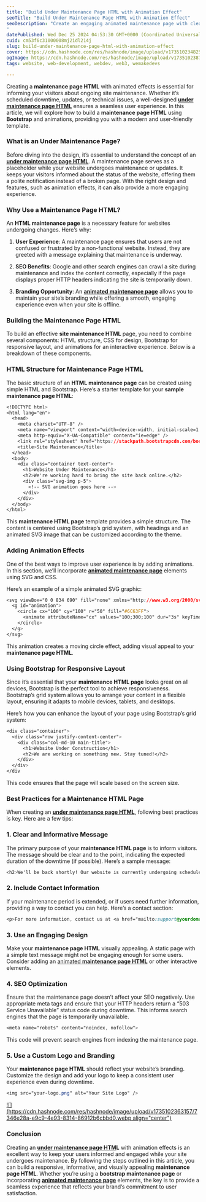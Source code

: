 ```yaml
---
title: "Build Under Maintenance Page HTML with Animation Effect"
seoTitle: "Build Under Maintenance Page HTML with Animation Effect"
seoDescription: "Create an engaging animated maintenance page with clear messaging, captivating visuals, and SEO optimization to delight users during downtime.
"
datePublished: Wed Dec 25 2024 04:53:30 GMT+0000 (Coordinated Universal Time)
cuid: cm53f6c31000008mj2idl214j
slug: build-under-maintenance-page-html-with-animation-effect
cover: https://cdn.hashnode.com/res/hashnode/image/upload/v1735102348255/cbdbaa7f-bd53-46f0-90e8-916ffd63510b.png
ogImage: https://cdn.hashnode.com/res/hashnode/image/upload/v1735102387158/5001a848-9947-4f59-b6f3-07ad6cdfd8ae.png
tags: website, web-development, webdev, web3, wemakedevs

---
```


Creating a **maintenance page HTML** with animated effects is essential for informing your visitors about ongoing site maintenance. Whether it’s scheduled downtime, updates, or technical issues, a well-designed [**under maintenance page HTML**](https://layakcoder.com/under-maintenance-page-html/) ensures a seamless user experience. In this article, we will explore how to build a **maintenance page HTML** using **Bootstrap** and animations, providing you with a modern and user-friendly template.

### What is an Under Maintenance Page?

Before diving into the design, it’s essential to understand the concept of an [**under maintenance page HTML**](https://layakcoder.com/under-maintenance-page-html/). A maintenance page serves as a placeholder while your website undergoes maintenance or updates. It keeps your visitors informed about the status of the website, offering them a polite notification instead of a broken page. With the right design and features, such as animation effects, it can also provide a more engaging experience.

### Why Use a Maintenance Page HTML?

An **HTML maintenance page** is a necessary feature for websites undergoing changes. Here’s why:

1. **User Experience**: A maintenance page ensures that users are not confused or frustrated by a non-functional website. Instead, they are greeted with a message explaining that maintenance is underway.
    
2. **SEO Benefits**: Google and other search engines can crawl a site during maintenance and index the content correctly, especially if the page displays proper HTTP headers indicating the site is temporarily down.
    
3. **Branding Opportunity**: An [**animated maintenance page**](https://layakcoder.com/animated-maintenance-page/) allows you to maintain your site’s branding while offering a smooth, engaging experience even when your site is offline.
    

### Building the Maintenance Page HTML

To build an effective **site maintenance HTML** page, you need to combine several components: HTML structure, CSS for design, Bootstrap for responsive layout, and animations for an interactive experience. Below is a breakdown of these components.

### HTML Structure for Maintenance Page HTML

The basic structure of an **HTML maintenance page** can be created using simple HTML and Bootstrap. Here’s a starter template for your **sample maintenance page HTML**:

```css
<!DOCTYPE html>
<html lang="en">
  <head>
    <meta charset="UTF-8" />
    <meta name="viewport" content="width=device-width, initial-scale=1.0" />
    <meta http-equiv="X-UA-Compatible" content="ie=edge" />
    <link rel="stylesheet" href="https://stackpath.bootstrapcdn.com/bootstrap/4.3.1/css/bootstrap.min.css">
    <title>Site Maintenance</title>
  </head>
  <body>
    <div class="container text-center">
      <h1>Website Under Maintenance</h1>
      <h2>We're working hard to bring the site back online.</h2>
      <div class="svg-img p-5">
        <!-- SVG animation goes here -->
      </div>
    </div>
  </body>
</html>
```

This **maintenance HTML page** template provides a simple structure. The content is centered using Bootstrap’s grid system, with headings and an animated SVG image that can be customized according to the theme.

### Adding Animation Effects

One of the best ways to improve user experience is by adding animations. In this section, we’ll incorporate [**animated maintenance page**](https://layakcoder.com/animated-maintenance-page/) elements using SVG and CSS.

Here’s an example of a simple animated SVG graphic:

```css
<svg viewBox="0 0 834 690" fill="none" xmlns="http://www.w3.org/2000/svg">
  <g id="animation">
    <circle cx="100" cy="100" r="50" fill="#6C63FF">
      <animate attributeName="cx" values="100;300;100" dur="3s" keyTimes="0;0.5;1" repeatCount="indefinite"/>
    </circle>
  </g>
</svg>
```

This animation creates a moving circle effect, adding visual appeal to your **maintenance page HTML**.

### Using Bootstrap for Responsive Layout

Since it’s essential that your **maintenance HTML page** looks great on all devices, Bootstrap is the perfect tool to achieve responsiveness. Bootstrap’s grid system allows you to arrange your content in a flexible layout, ensuring it adapts to mobile devices, tablets, and desktops.

Here’s how you can enhance the layout of your page using Bootstrap’s grid system:

```css
<div class="container">
  <div class="row justify-content-center">
    <div class="col-md-10 main-title">
      <h1>Website Under Construction</h1>
      <h2>We are working on something new. Stay tuned!</h2>
    </div>
  </div>
</div
```

This code ensures that the page will scale based on the screen size.

### Best Practices for a Maintenance HTML Page

When creating an [**under maintenance page HTML**](https://layakcoder.com/under-maintenance-page-html/), following best practices is key. Here are a few tips:

### 1\. Clear and Informative Message

The primary purpose of your **maintenance HTML page** is to inform visitors. The message should be clear and to the point, indicating the expected duration of the downtime (if possible). Here’s a sample message:

```css
<h2>We'll be back shortly! Our website is currently undergoing scheduled maintenance.</h2>
```

### 2\. Include Contact Information

If your maintenance period is extended, or if users need further information, providing a way to contact you can help. Here’s a contact section:

```css
<p>For more information, contact us at <a href="mailto:support@yourdomain.com">support@yourdomain.com</a>.</p>
```

### 3\. Use an Engaging Design

Make your **maintenance page HTML** visually appealing. A static page with a simple text message might not be engaging enough for some users. Consider adding an [animated **maintenance page HTML**](https://layakcoder.com/animated-maintenance-page/) or other interactive elements.

### 4\. SEO Optimization

Ensure that the maintenance page doesn’t affect your SEO negatively. Use appropriate meta tags and ensure that your HTTP headers return a “503 Service Unavailable” status code during downtime. This informs search engines that the page is temporarily unavailable.

```css
<meta name="robots" content="noindex, nofollow">
```

This code will prevent search engines from indexing the maintenance page.

### 5\. Use a Custom Logo and Branding

Your **maintenance page HTML** should reflect your website’s branding. Customize the design and add your logo to keep a consistent user experience even during downtime.

```css
<img src="your-logo.png" alt="Your Site Logo" />
```

[![](https://cdn.hashnode.com/res/hashnode/image/upload/v1735102363157/7346e28a-e9c9-4e93-8314-86912b6cbbd0.webp align="center")](https://layakcoder.com/animated-maintenance-page/)

### Conclusion

Creating an [**under maintenance page HTM**](https://layakcoder.com/under-maintenance-page-html/)**L** with animation effects is an excellent way to keep your users informed and engaged while your site undergoes maintenance. By following the steps outlined in this article, you can build a responsive, informative, and visually appealing **maintenance page HTML**. Whether you’re using a **bootstrap maintenance page** or incorporating [**animated maintenance page**](https://layakcoder.com/animated-maintenance-page/) elements, the key is to provide a seamless experience that reflects your brand’s commitment to user satisfaction.